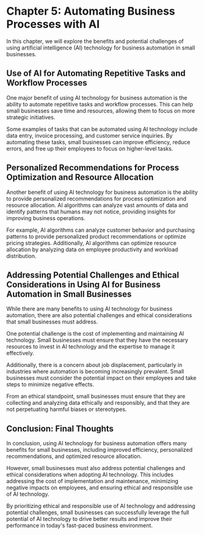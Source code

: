 Chapter 5: Automating Business Processes with AI
================================================

In this chapter, we will explore the benefits and potential challenges of using artificial intelligence (AI) technology for business automation in small businesses.

Use of AI for Automating Repetitive Tasks and Workflow Processes
----------------------------------------------------------------

One major benefit of using AI technology for business automation is the ability to automate repetitive tasks and workflow processes. This can help small businesses save time and resources, allowing them to focus on more strategic initiatives.

Some examples of tasks that can be automated using AI technology include data entry, invoice processing, and customer service inquiries. By automating these tasks, small businesses can improve efficiency, reduce errors, and free up their employees to focus on higher-level tasks.

Personalized Recommendations for Process Optimization and Resource Allocation
-----------------------------------------------------------------------------

Another benefit of using AI technology for business automation is the ability to provide personalized recommendations for process optimization and resource allocation. AI algorithms can analyze vast amounts of data and identify patterns that humans may not notice, providing insights for improving business operations.

For example, AI algorithms can analyze customer behavior and purchasing patterns to provide personalized product recommendations or optimize pricing strategies. Additionally, AI algorithms can optimize resource allocation by analyzing data on employee productivity and workload distribution.

Addressing Potential Challenges and Ethical Considerations in Using AI for Business Automation in Small Businesses
------------------------------------------------------------------------------------------------------------------

While there are many benefits to using AI technology for business automation, there are also potential challenges and ethical considerations that small businesses must address.

One potential challenge is the cost of implementing and maintaining AI technology. Small businesses must ensure that they have the necessary resources to invest in AI technology and the expertise to manage it effectively.

Additionally, there is a concern about job displacement, particularly in industries where automation is becoming increasingly prevalent. Small businesses must consider the potential impact on their employees and take steps to minimize negative effects.

From an ethical standpoint, small businesses must ensure that they are collecting and analyzing data ethically and responsibly, and that they are not perpetuating harmful biases or stereotypes.

Conclusion: Final Thoughts
--------------------------

In conclusion, using AI technology for business automation offers many benefits for small businesses, including improved efficiency, personalized recommendations, and optimized resource allocation.

However, small businesses must also address potential challenges and ethical considerations when adopting AI technology. This includes addressing the cost of implementation and maintenance, minimizing negative impacts on employees, and ensuring ethical and responsible use of AI technology.

By prioritizing ethical and responsible use of AI technology and addressing potential challenges, small businesses can successfully leverage the full potential of AI technology to drive better results and improve their performance in today's fast-paced business environment.
